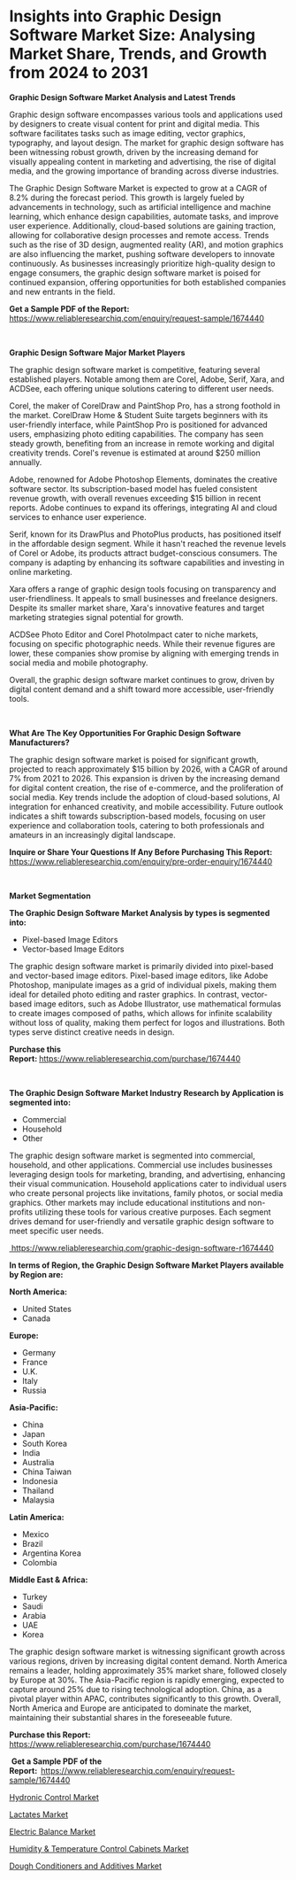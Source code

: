 <p><h1>Insights into Graphic Design Software Market Size: Analysing Market Share, Trends, and Growth from 2024 to 2031</h1></p><p><strong>Graphic Design Software Market Analysis and Latest Trends</strong></p>
<p><p>Graphic design software encompasses various tools and applications used by designers to create visual content for print and digital media. This software facilitates tasks such as image editing, vector graphics, typography, and layout design. The market for graphic design software has been witnessing robust growth, driven by the increasing demand for visually appealing content in marketing and advertising, the rise of digital media, and the growing importance of branding across diverse industries.</p><p>The Graphic Design Software Market is expected to grow at a CAGR of 8.2% during the forecast period. This growth is largely fueled by advancements in technology, such as artificial intelligence and machine learning, which enhance design capabilities, automate tasks, and improve user experience. Additionally, cloud-based solutions are gaining traction, allowing for collaborative design processes and remote access. Trends such as the rise of 3D design, augmented reality (AR), and motion graphics are also influencing the market, pushing software developers to innovate continuously. As businesses increasingly prioritize high-quality design to engage consumers, the graphic design software market is poised for continued expansion, offering opportunities for both established companies and new entrants in the field.</p></p>
<p><strong>Get a Sample PDF of the Report:&nbsp;</strong> <a href="https://www.reliableresearchiq.com/enquiry/request-sample/1674440?utm_campaign=1283&utm_medium=2&utm_source=Github&utm_content=ia&utm_term=13102024&utm_id=graphic-design-software">https://www.reliableresearchiq.com/enquiry/request-sample/1674440</a></p>
<p>&nbsp;</p>
<p><strong>Graphic Design Software Major Market Players</strong></p>
<p><p>The graphic design software market is competitive, featuring several established players. Notable among them are Corel, Adobe, Serif, Xara, and ACDSee, each offering unique solutions catering to different user needs.</p><p>Corel, the maker of CorelDraw and PaintShop Pro, has a strong foothold in the market. CorelDraw Home & Student Suite targets beginners with its user-friendly interface, while PaintShop Pro is positioned for advanced users, emphasizing photo editing capabilities. The company has seen steady growth, benefiting from an increase in remote working and digital creativity trends. Corel's revenue is estimated at around $250 million annually.</p><p>Adobe, renowned for Adobe Photoshop Elements, dominates the creative software sector. Its subscription-based model has fueled consistent revenue growth, with overall revenues exceeding $15 billion in recent reports. Adobe continues to expand its offerings, integrating AI and cloud services to enhance user experience.</p><p>Serif, known for its DrawPlus and PhotoPlus products, has positioned itself in the affordable design segment. While it hasn't reached the revenue levels of Corel or Adobe, its products attract budget-conscious consumers. The company is adapting by enhancing its software capabilities and investing in online marketing.</p><p>Xara offers a range of graphic design tools focusing on transparency and user-friendliness. It appeals to small businesses and freelance designers. Despite its smaller market share, Xara's innovative features and target marketing strategies signal potential for growth.</p><p>ACDSee Photo Editor and Corel PhotoImpact cater to niche markets, focusing on specific photographic needs. While their revenue figures are lower, these companies show promise by aligning with emerging trends in social media and mobile photography.</p><p>Overall, the graphic design software market continues to grow, driven by digital content demand and a shift toward more accessible, user-friendly tools.</p></p>
<p>&nbsp;</p>
<p><strong>What Are The Key Opportunities For Graphic Design Software Manufacturers?</strong></p>
<p><p>The graphic design software market is poised for significant growth, projected to reach approximately $15 billion by 2026, with a CAGR of around 7% from 2021 to 2026. This expansion is driven by the increasing demand for digital content creation, the rise of e-commerce, and the proliferation of social media. Key trends include the adoption of cloud-based solutions, AI integration for enhanced creativity, and mobile accessibility. Future outlook indicates a shift towards subscription-based models, focusing on user experience and collaboration tools, catering to both professionals and amateurs in an increasingly digital landscape.</p></p>
<p><strong>Inquire or Share Your Questions If Any Before Purchasing This Report:</strong> <a href="https://www.reliableresearchiq.com/enquiry/pre-order-enquiry/1674440?utm_campaign=1283&utm_medium=2&utm_source=Github&utm_content=ia&utm_term=13102024&utm_id=graphic-design-software">https://www.reliableresearchiq.com/enquiry/pre-order-enquiry/1674440</a></p>
<p>&nbsp;</p>
<p><strong>Market Segmentation</strong></p>
<p><strong>The Graphic Design Software Market Analysis by types is segmented into:</strong></p>
<p><ul><li>Pixel-based Image Editors</li><li>Vector-based Image Editors</li></ul></p>
<p><p>The graphic design software market is primarily divided into pixel-based and vector-based image editors. Pixel-based image editors, like Adobe Photoshop, manipulate images as a grid of individual pixels, making them ideal for detailed photo editing and raster graphics. In contrast, vector-based image editors, such as Adobe Illustrator, use mathematical formulas to create images composed of paths, which allows for infinite scalability without loss of quality, making them perfect for logos and illustrations. Both types serve distinct creative needs in design.</p></p>
<p><strong>Purchase this Report:&nbsp;</strong><a href="https://www.reliableresearchiq.com/purchase/1674440?utm_campaign=1283&utm_medium=2&utm_source=Github&utm_content=ia&utm_term=13102024&utm_id=graphic-design-software">https://www.reliableresearchiq.com/purchase/1674440</a></p>
<p>&nbsp;</p>
<p><strong>The Graphic Design Software Market Industry Research by Application is segmented into:</strong></p>
<p><ul><li>Commercial</li><li>Household</li><li>Other</li></ul></p>
<p><p>The graphic design software market is segmented into commercial, household, and other applications. Commercial use includes businesses leveraging design tools for marketing, branding, and advertising, enhancing their visual communication. Household applications cater to individual users who create personal projects like invitations, family photos, or social media graphics. Other markets may include educational institutions and non-profits utilizing these tools for various creative purposes. Each segment drives demand for user-friendly and versatile graphic design software to meet specific user needs.</p></p>
<p><a href="https://www.reliableresearchiq.com/graphic-design-software-r1674440?utm_campaign=1283&utm_medium=2&utm_source=Github&utm_content=ia&utm_term=13102024&utm_id=graphic-design-software">&nbsp;https://www.reliableresearchiq.com/graphic-design-software-r1674440</a></p>
<p><strong>In terms of Region, the Graphic Design Software Market Players available by Region are:</strong></p>
<p>
    <p> <strong> North America: </strong>
        <ul>
            <li>United States</li>
            <li>Canada</li>
        </ul>
        </p> 
    <p> <strong> Europe: </strong>
        <ul>
            <li>Germany</li>
            <li>France</li>
            <li>U.K.</li>
            <li>Italy</li>
            <li>Russia</li>
        </ul>
        </p> 
    <p> <strong> Asia-Pacific: </strong>
        <ul>
            <li>China</li>
            <li>Japan</li>
            <li>South Korea</li>
            <li>India</li>
            <li>Australia</li>
            <li>China Taiwan</li>
            <li>Indonesia</li>
            <li>Thailand</li>
            <li>Malaysia</li>
        </ul>
        </p> 
    <p> <strong> Latin America: </strong>
        <ul>
            <li>Mexico</li>
            <li>Brazil</li>
            <li>Argentina Korea</li>
            <li>Colombia</li>
        </ul>
        </p> 
    <p> <strong> Middle East & Africa: </strong>
        <ul>
            <li>Turkey</li>
            <li>Saudi</li>
            <li>Arabia</li>
            <li>UAE</li>
            <li>Korea</li>
        </ul>
    </p>
    </p>
<p><p>The graphic design software market is witnessing significant growth across various regions, driven by increasing digital content demand. North America remains a leader, holding approximately 35% market share, followed closely by Europe at 30%. The Asia-Pacific region is rapidly emerging, expected to capture around 25% due to rising technological adoption. China, as a pivotal player within APAC, contributes significantly to this growth. Overall, North America and Europe are anticipated to dominate the market, maintaining their substantial shares in the foreseeable future.</p></p>
<p><strong>Purchase this Report: </strong><a href="https://www.reliableresearchiq.com/purchase/1674440?utm_campaign=1283&utm_medium=2&utm_source=Github&utm_content=ia&utm_term=13102024&utm_id=graphic-design-software">https://www.reliableresearchiq.com/purchase/1674440</a></p>
<p>&nbsp;<strong>Get a Sample PDF of the Report:&nbsp;&nbsp;</strong><a href="https://www.reliableresearchiq.com/enquiry/request-sample/1674440?utm_campaign=1283&utm_medium=2&utm_source=Github&utm_content=ia&utm_term=13102024&utm_id=graphic-design-software">https://www.reliableresearchiq.com/enquiry/request-sample/1674440</a></p>
<p><strong></strong></p>
<p><p><a href="https://issuu.com/reportprime-2/docs/hydronic-control-market-size-2030.p_fad18fe8f5b3d6?utm_campaign=1283&utm_medium=2&utm_source=Github&utm_content=ia&utm_term=13102024&utm_id=graphic-design-software">Hydronic Control Market</a></p><p><a href="https://github.com/anaeilandos/Market-Research-Report-List-1/blob/main/lactates-market.md?utm_campaign=1283&utm_medium=2&utm_source=Github&utm_content=ia&utm_term=13102024&utm_id=graphic-design-software">Lactates Market</a></p><p><a href="https://www.linkedin.com/pulse/regional-adaptations-global-electric-balance-market-trends-woq1e?utm_campaign=1283&utm_medium=2&utm_source=Github&utm_content=ia&utm_term=13102024&utm_id=graphic-design-software">Electric Balance Market</a></p><p><a href="https://www.linkedin.com/pulse/humidity-temperature-control-cabinets-market-indicators-size-r3kme?utm_campaign=1283&utm_medium=2&utm_source=Github&utm_content=ia&utm_term=13102024&utm_id=graphic-design-software">Humidity & Temperature Control Cabinets Market</a></p><p><a href="https://github.com/rocyq11genung/Market-Research-Report-List-1/blob/main/dough-conditioners-and-additives-market.md?utm_campaign=1283&utm_medium=2&utm_source=Github&utm_content=ia&utm_term=13102024&utm_id=graphic-design-software">Dough Conditioners and Additives Market</a></p></p>